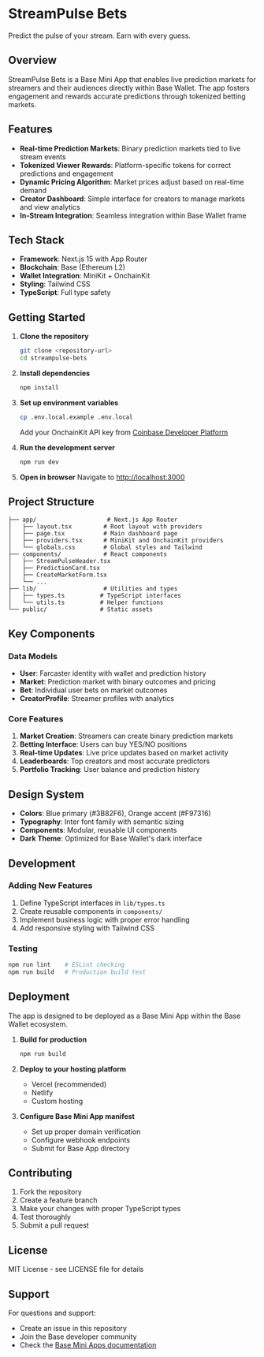 # StreamPulse Bets

Predict the pulse of your stream. Earn with every guess.

## Overview

StreamPulse Bets is a Base Mini App that enables live prediction markets for streamers and their audiences directly within Base Wallet. The app fosters engagement and rewards accurate predictions through tokenized betting markets.

## Features

- **Real-time Prediction Markets**: Binary prediction markets tied to live stream events
- **Tokenized Viewer Rewards**: Platform-specific tokens for correct predictions and engagement
- **Dynamic Pricing Algorithm**: Market prices adjust based on real-time demand
- **Creator Dashboard**: Simple interface for creators to manage markets and view analytics
- **In-Stream Integration**: Seamless integration within Base Wallet frame

## Tech Stack

- **Framework**: Next.js 15 with App Router
- **Blockchain**: Base (Ethereum L2)
- **Wallet Integration**: MiniKit + OnchainKit
- **Styling**: Tailwind CSS
- **TypeScript**: Full type safety

## Getting Started

1. **Clone the repository**
   ```bash
   git clone <repository-url>
   cd streampulse-bets
   ```

2. **Install dependencies**
   ```bash
   npm install
   ```

3. **Set up environment variables**
   ```bash
   cp .env.local.example .env.local
   ```
   
   Add your OnchainKit API key from [Coinbase Developer Platform](https://portal.cdp.coinbase.com/)

4. **Run the development server**
   ```bash
   npm run dev
   ```

5. **Open in browser**
   Navigate to [http://localhost:3000](http://localhost:3000)

## Project Structure

```
├── app/                    # Next.js App Router
│   ├── layout.tsx         # Root layout with providers
│   ├── page.tsx           # Main dashboard page
│   ├── providers.tsx      # MiniKit and OnchainKit providers
│   └── globals.css        # Global styles and Tailwind
├── components/            # React components
│   ├── StreamPulseHeader.tsx
│   ├── PredictionCard.tsx
│   ├── CreateMarketForm.tsx
│   └── ...
├── lib/                   # Utilities and types
│   ├── types.ts          # TypeScript interfaces
│   └── utils.ts          # Helper functions
└── public/               # Static assets
```

## Key Components

### Data Models

- **User**: Farcaster identity with wallet and prediction history
- **Market**: Prediction market with binary outcomes and pricing
- **Bet**: Individual user bets on market outcomes
- **CreatorProfile**: Streamer profiles with analytics

### Core Features

1. **Market Creation**: Streamers can create binary prediction markets
2. **Betting Interface**: Users can buy YES/NO positions
3. **Real-time Updates**: Live price updates based on market activity
4. **Leaderboards**: Top creators and most accurate predictors
5. **Portfolio Tracking**: User balance and prediction history

## Design System

- **Colors**: Blue primary (#3B82F6), Orange accent (#F97316)
- **Typography**: Inter font family with semantic sizing
- **Components**: Modular, reusable UI components
- **Dark Theme**: Optimized for Base Wallet's dark interface

## Development

### Adding New Features

1. Define TypeScript interfaces in `lib/types.ts`
2. Create reusable components in `components/`
3. Implement business logic with proper error handling
4. Add responsive styling with Tailwind CSS

### Testing

```bash
npm run lint    # ESLint checking
npm run build   # Production build test
```

## Deployment

The app is designed to be deployed as a Base Mini App within the Base Wallet ecosystem.

1. **Build for production**
   ```bash
   npm run build
   ```

2. **Deploy to your hosting platform**
   - Vercel (recommended)
   - Netlify
   - Custom hosting

3. **Configure Base Mini App manifest**
   - Set up proper domain verification
   - Configure webhook endpoints
   - Submit for Base App directory

## Contributing

1. Fork the repository
2. Create a feature branch
3. Make your changes with proper TypeScript types
4. Test thoroughly
5. Submit a pull request

## License

MIT License - see LICENSE file for details

## Support

For questions and support:
- Create an issue in this repository
- Join the Base developer community
- Check the [Base Mini Apps documentation](https://docs.base.org/mini-apps/)
